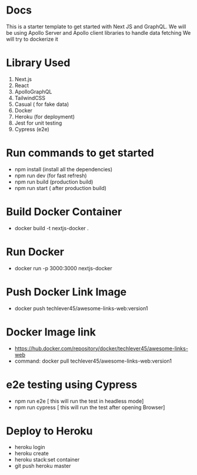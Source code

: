 # Docs

This is a starter template to get started with Next JS and GraphQL.
We will be using Apollo Server and Apollo client libraries to handle data fetching
We will try to dockerize it

# Library Used

1. Next.js
2. React
3. ApolloGraphQL
4. TailwindCSS
5. Casual ( for fake data)
6. Docker
7. Heroku (for deployment)
8. Jest for unit testing
9. Cypress (e2e)

# Run commands to get started

- npm install (install all the dependencies)
- npm run dev (for fast refresh)
- npm run build (production build)
- npm run start ( after production build)

# Build Docker Container

- docker build -t nextjs-docker .

# Run Docker

- docker run -p 3000:3000 nextjs-docker

# Push Docker Link Image

- docker push techlever45/awesome-links-web:version1

# Docker Image link

- https://hub.docker.com/repository/docker/techlever45/awesome-links-web
- command: docker pull techlever45/awesome-links-web:version1

# e2e testing using Cypress

- npm run e2e [ this will run the test in headless mode]
- npm run cypress [ this will run the test after opening Browser]

# Deploy to Heroku

- heroku login
- heroku create
- heroku stack:set container
- git push heroku master
